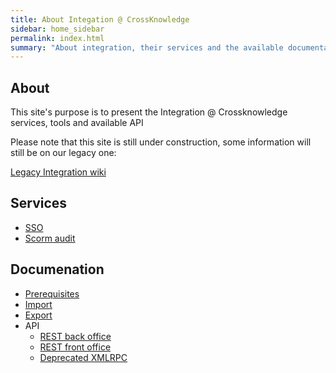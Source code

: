```yaml
---
title: About Integation @ CrossKnowledge
sidebar: home_sidebar
permalink: index.html
summary: "About integration, their services and the available documentation. If you are CrossKnowledge clients, get in touch with your IT consultant for more details"
---
```


## About

This site's purpose is to present the Integration @ Crossknowledge services, tools and available API

Please note that this site is still under construction, some information will still be on our legacy one:

[Legacy Integration wiki](http://integration.crossknowledge.com/)

## Services

* [SSO](/SSO.html)
* [Scorm audit](/Scorm-audit.html)

## Documenation

* [Prerequisites](/prerequisites-en.html)
* [Import](/import.html)
* [Export](/export.html)
* API
    * [REST back office](/rest-bo.html)
    * [REST front office](/rest-fo.html)
    * [Deprecated XMLRPC](/xmlrpc.html)
